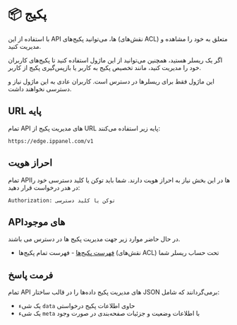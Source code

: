 # 📦 پکیج

با استفاده از این API ها، می‌توانید پکیج‌های (نقش‌های ACL) متعلق به خود را مشاهده و مدیریت کنید.

اگر یک ریسلر هستید، همچنین می‌توانید از این ماژول استفاده کنید تا پکیج‌های کاربران خود را مدیریت کنید، مانند تخصیص پکیج به کاربر یا بازپس‌گیری پکیج از کاربر.

این ماژول فقط برای ریسلرها در دسترس است. کاربران عادی به این ماژول نیاز و دسترسی نخواهند داشت.

## URL پایه

تمام API های مدیریت پکیج از URL پایه زیر استفاده می‌کنند: 

`https://edge.ippanel.com/v1`

## احراز هویت

تمام APIها در این بخش نیاز به احراز هویت دارند. شما باید توکن یا کلید دسترسی خود را در هدر درخواست قرار دهید:

```
Authorization: توکن یا کلید دسترسی
```

## APIهای موجود

در حال حاضر موارد زیر جهت مدیریت پکیج ها در دسترس می باشند.

- [فهرست پکیج‌ها](./list-packages) - فهرست تمام پکیج‌ها (نقش‌های ACL) تحت حساب ریسلر شما

## فرمت پاسخ

تمام API های مدیریت پکیج داده‌ها را در قالب ساختار JSON برمی‌گردانند که شامل:

- یک شیء `data` حاوی اطلاعات پکیج درخواستی
- یک شیء `meta` با اطلاعات وضعیت و جزئیات صفحه‌بندی در صورت وجود
